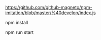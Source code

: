 https://github.com/github-magneto/npm-imitation/blob/master/%40develop/index.js

npm install

npm run start